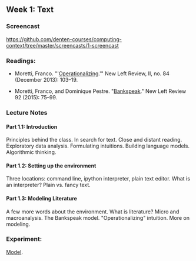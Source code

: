 
## Week 1: Text

### Screencast

https://github.com/denten-courses/computing-context/tree/master/screencasts/1-screencast

### Readings:

- Moretti, Franco.
  "'[Operationalizing](http://newleftreview.org/II/84/franco-moretti-operationalizing).'"
New Left Review, II, no. 84 (December 2013): 103–19.

- Moretti, Franco, and Dominique Pestre.
"[Bankspeak](http://newleftreview.org/II/92/franco-moretti-dominique-pestre-bankspeak)." New Left Review 92
(2015): 75–99.

### Lecture Notes

#### Part 1.1: **Introduction**  

Principles behind the class. In search for text. Close and distant reading.
Exploratory data analysis. Formulating intuitions. Building language models.
Algorithmic thinking. 

#### Part 1.2: **Setting up the environment**  

Three locations: command line, ipython interpreter, plain text editor. What
is an interpreter? Plain vs. fancy text.

#### Part 1.3: **Modeling Literature**  

A few more words about the environment. What is literature? Micro and
macroanalysis. The Bankspeak model.  "Operationalizing" intuition. More on
modeling.

### Experiment:

[Model](https://github.com/denten-courses/computing-context/tree/master/experiments/1-experiment).
